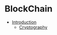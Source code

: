 # BlockChain

* [Introduction](/introduction/readme.md)
    - [Cryptography](/introduction/cryptography.md)
